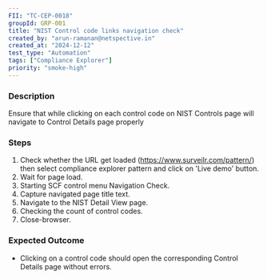 ```yaml
---
FII: "TC-CEP-0018"
groupId: GRP-001
title: "NIST Control code links navigation check"
created_by: "arun-ramanan@netspective.in"
created_at: "2024-12-12"
test_type: "Automation"
tags: ["Compliance Explorer"]
priority: "smoke-high"
---
```


### Description

Ensure that while clicking on each control code on NIST Controls page will navigate to Control Details page properly

### Steps

1. Check whether the URL get loaded (https://www.surveilr.com/pattern/) then select compliance explorer pattern and click on 'Live demo' button.
2. Wait for page load.
3. Starting SCF control menu Navigation Check.
4. Capture navigated page title text.
5. Navigate to the NIST Detail View page.
6. Checking the count of control codes.
7. Close-browser.

### Expected Outcome

- Clicking on a control code should open the corresponding Control Details page without errors.
